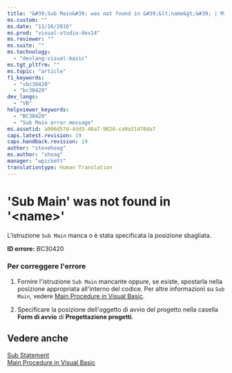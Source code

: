 ```yaml
---
title: "&#39;Sub Main&#39; was not found in &#39;&lt;name&gt;&#39; | Microsoft Docs"
ms.custom: ""
ms.date: "11/16/2016"
ms.prod: "visual-studio-dev14"
ms.reviewer: ""
ms.suite: ""
ms.technology: 
  - "devlang-visual-basic"
ms.tgt_pltfrm: ""
ms.topic: "article"
f1_keywords: 
  - "vbc30420"
  - "bc30420"
dev_langs: 
  - "VB"
helpviewer_keywords: 
  - "BC30420"
  - "Sub Main error message"
ms.assetid: a006d57d-4dd3-46a7-9026-ca9a31470da7
caps.latest.revision: 19
caps.handback.revision: 19
author: "stevehoag"
ms.author: "shoag"
manager: "wpickett"
translationtype: Human Translation
---
```

# &#39;Sub Main&#39; was not found in &#39;&lt;name&gt;&#39;
L'istruzione `Sub Main` manca o è stata specificata la posizione sbagliata.  
  
 **ID errore:** BC30420  
  
### Per correggere l'errore  
  
1.  Fornire l'istruzione `Sub Main` mancante oppure, se esiste, spostarla nella posizione appropriata all'interno del codice.  Per altre informazioni su `Sub Main`, vedere [Main Procedure in Visual Basic](../../../visual-basic/programming-guide/program-structure/main-procedure.md).  
  
2.  Specificare la posizione dell'oggetto di avvio del progetto nella casella **Form di avvio** di **Progettazione progetti**.  
  
## Vedere anche  
 [Sub Statement](../../../visual-basic/language-reference/statements/sub-statement.md)   
 [Main Procedure in Visual Basic](../../../visual-basic/programming-guide/program-structure/main-procedure.md)